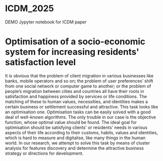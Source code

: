 # ICDM_2025<BR>
DEMO Jypyter notebook for ICDM paper <BR>
# Optimisation of a socio-economic system for increasing residents' satisfaction level<BR>

It is obvious that the problem of client migration in various businesses like banks, mobile operators and so on; the problem of user preferences’ shift from one social network or computer game to another; or the problem of people’s migration between cities and countries all have their roots in satisfaction and happiness provided by services or life conditions. The matching of these to human values, necessities, and identities makes a certain business or settlement successful and attractive. This task looks like an optimisation one. Optimisation tasks can be easily solved with a good deal of well-known algorithms. The only trouble in our case is the objective function, whose optimal value should be found. The ideal goal for optimisation should be satisfying clients' or residents' needs in various aspects of their life according to their customs, habits, values and identities, which is hard to measure and digitalise, like many things in the human world. In our research, we attempt to solve this task by means of cluster analysis for features discovery and determine the attractive business strategy or directions for development.<BR>



